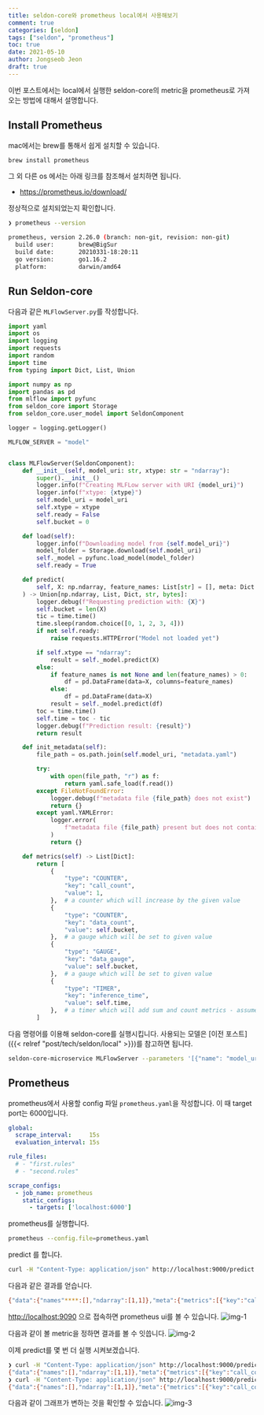 ```yaml
---
title: seldon-core와 prometheus local에서 사용해보기
comment: true
categories: [seldon]
tags: ["seldon", "prometheus"]
toc: true
date: 2021-05-10
author: Jongseob Jeon
draft: true
---
```


이번 포스트에서는 local에서 실행한 seldon-core의 metric을 prometheus로 가져오는 방법에 대해서 설명합니다.

## Install Prometheus
mac에서는 brew를 통해서 쉽게 설치할 수 있습니다.

```bash
brew install prometheus
```

그 외 다른 os 에서는 아래 링크를 참조해서 설치하면 됩니다.
- https://prometheus.io/download/


정상적으로 설치되었는지 확인합니다.

```bash
❯ prometheus --version

prometheus, version 2.26.0 (branch: non-git, revision: non-git)
  build user:       brew@BigSur
  build date:       20210331-18:20:11
  go version:       go1.16.2
  platform:         darwin/amd64
```

## Run Seldon-core
다음과 같은 `MLFlowServer.py`를 작성합니다.
```python
import yaml
import os
import logging
import requests
import random
import time
from typing import Dict, List, Union

import numpy as np
import pandas as pd
from mlflow import pyfunc
from seldon_core import Storage
from seldon_core.user_model import SeldonComponent

logger = logging.getLogger()

MLFLOW_SERVER = "model"


class MLFlowServer(SeldonComponent):
    def __init__(self, model_uri: str, xtype: str = "ndarray"):
        super().__init__()
        logger.info(f"Creating MLFLow server with URI {model_uri}")
        logger.info(f"xtype: {xtype}")
        self.model_uri = model_uri
        self.xtype = xtype
        self.ready = False
        self.bucket = 0

    def load(self):
        logger.info(f"Downloading model from {self.model_uri}")
        model_folder = Storage.download(self.model_uri)
        self._model = pyfunc.load_model(model_folder)
        self.ready = True

    def predict(
        self, X: np.ndarray, feature_names: List[str] = [], meta: Dict = None
    ) -> Union[np.ndarray, List, Dict, str, bytes]:
        logger.debug(f"Requesting prediction with: {X}")
        self.bucket = len(X)
        tic = time.time()
        time.sleep(random.choice([0, 1, 2, 3, 4]))
        if not self.ready:
            raise requests.HTTPError("Model not loaded yet")

        if self.xtype == "ndarray":
            result = self._model.predict(X)
        else:
            if feature_names is not None and len(feature_names) > 0:
                df = pd.DataFrame(data=X, columns=feature_names)
            else:
                df = pd.DataFrame(data=X)
            result = self._model.predict(df)
        toc = time.time()
        self.time = toc - tic
        logger.debug(f"Prediction result: {result}")
        return result

    def init_metadata(self):
        file_path = os.path.join(self.model_uri, "metadata.yaml")

        try:
            with open(file_path, "r") as f:
                return yaml.safe_load(f.read())
        except FileNotFoundError:
            logger.debug(f"metadata file {file_path} does not exist")
            return {}
        except yaml.YAMLError:
            logger.error(
                f"metadata file {file_path} present but does not contain valid yaml"
            )
            return {}

    def metrics(self) -> List[Dict]:
        return [
            {
                "type": "COUNTER",
                "key": "call_count",
                "value": 1,
            },  # a counter which will increase by the given value
            {
                "type": "COUNTER",
                "key": "data_count",
                "value": self.bucket,
            },  # a gauge which will be set to given value
            {
                "type": "GAUGE",
                "key": "data_gauge",
                "value": self.bucket,
            },  # a gauge which will be set to given value
            {
                "type": "TIMER",
                "key": "inference_time",
                "value": self.time,
            },  # a timer which will add sum and count metrics - assumed millisecs
        ]
```

다음 명령어를 이용해 seldon-core를 실행시킵니다.
사용되는 모델은 [이전 포스트]({{< relref "post/tech/seldon/local" >}})를 참고하면 됩니다.
```bash
seldon-core-microservice MLFlowServer --parameters '[{"name": "model_uri", "type":"STRING", "value": "file://mlruns/0/d96ad56315364063901ace2df62dfbc2/artifacts/iris_model/"}]'
```

## Prometheus
prometheus에서 사용할 config 파일 `prometheus.yaml`을 작성합니다.
이 때 target port는 6000입니다.
```yaml
global:
  scrape_interval:     15s
  evaluation_interval: 15s

rule_files:
  # - "first.rules"
  # - "second.rules"

scrape_configs:
  - job_name: prometheus
    static_configs:
      - targets: ['localhost:6000']
```

prometheus를 실행합니다.
```bash
prometheus --config.file=prometheus.yaml
```

predict 를 합니다.
```bash
curl -H "Content-Type: application/json" http://localhost:9000/predict -d @./input.json
```
다음과 같은 결과를 얻습니다.
```bash
{"data":{"names"****:[],"ndarray":[1,1]},"meta":{"metrics":[{"key":"call_count","type":"COUNTER","value":1},{"key":"data_count","type":"COUNTER","value":2},{"key":"data_gauge","type":"GAUGE","value":2},{"key":"inference_time","type":"TIMER","value":4.001783132553101}]}}
```

[http://localhost:9090](http://localhost:9090) 으로 접속하면 prometheus ui를 볼 수 있습니다.
![img-1](/imgs/seldon/prometheus-1.png)

다음과 같이 볼 metric을 정하면 결과를 볼 수 잇씁니다.
![img-2](/imgs/seldon/prometheus-2.png)

이제 predict를 몇 번 더 실행 시켜보겠습니다.
```bash
❯ curl -H "Content-Type: application/json" http://localhost:9000/predict -d @./input.json
{"data":{"names":[],"ndarray":[1,1]},"meta":{"metrics":[{"key":"call_count","type":"COUNTER","value":1},{"key":"data_count","type":"COUNTER","value":2},{"key":"data_gauge","type":"GAUGE","value":2},{"key":"inference_time","type":"TIMER","value":4.003461837768555}]}}
❯ curl -H "Content-Type: application/json" http://localhost:9000/predict -d @./input.json
{"data":{"names":[],"ndarray":[1,1]},"meta":{"metrics":[{"key":"call_count","type":"COUNTER","value":1},{"key":"data_count","type":"COUNTER","value":2},{"key":"data_gauge","type":"GAUGE","value":2},{"key":"inference_time","type":"TIMER","value":3.003340005874634}]}}
```

다음과 같이 그래프가 변하는 것을 확인할 수 있습니다.
![img-3](/imgs/seldon/prometheus-3.png)
